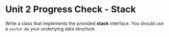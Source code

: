 # Unit 2 Progress Check - Stack

Write a class that implements the provided **stack** interface. 
You should use a `vector` as your underlying data structure.

